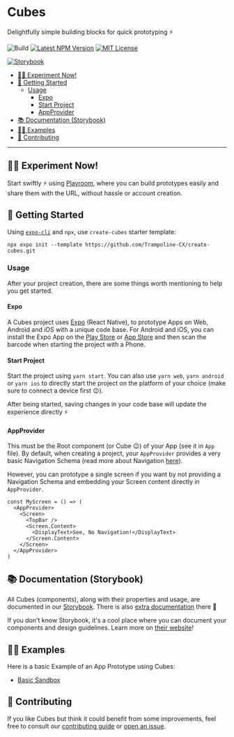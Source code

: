 # Cubes

Delightfully simple building blocks for quick prototyping ⚡

![Build](https://github.com/Trampoline-CX/Cubes/workflows/Build/badge.svg)
[![Latest NPM Version](https://img.shields.io/npm/v/@trampoline/cubes)](https://www.npmjs.com/package/@trampoline/cubes)
[![MIT License](https://img.shields.io/npm/l/@trampoline/cubes)](https://tldrlegal.com/license/mit-license)

[![Storybook](https://raw.githubusercontent.com/storybookjs/brand/master/badge/badge-storybook.svg)](https://storybook.js.org/)

- [👨‍🔬 Experiment Now!](#-experiment-now)
- [🏃 Getting Started](#-getting-started)
  - [Usage](#usage)
    - [Expo](#expo)
    - [Start Project](#start-project)
    - [AppProvider](#appprovider)
- [📚 Documentation (Storybook)](#-documentation-storybook)
- [👨‍🎓 Examples](#-examples)
- [👏 Contributing](#-contributing)

---

## 👨‍🔬 Experiment Now!

Start swiftly ⚡ using [Playroom](https://cubes.trampoline.cx), where you can build prototypes easily and share them with the URL, without hassle or account creation.

## 🏃 Getting Started

Using [`expo-cli`](https://www.npmjs.com/package/expo-cli) and `npx`, use `create-cubes` starter template:

```shell
npx expo init --template https://github.com/Trampoline-CX/create-cubes.git
```

### Usage

After your project creation, there are some things worth mentioning to help you get started.

#### Expo

A Cubes project uses [Expo](https://expo.io/) (React Native), to prototype Apps on Web, Android and iOS with a unique code base. For Android and iOS, you can install the Expo App on the [Play Store](https://play.google.com/store/apps/details?id=host.exp.exponent&hl=en_CA) or [App Store](https://apps.apple.com/ca/app/expo-client/id982107779) and then scan the barcode when starting the project with a Phone.

#### Start Project

Start the project using `yarn start`. You can also use `yarn web`, `yarn android` or `yarn ios` to directly start the project on the platform of your choice (make sure to connect a device first 😉).

After being started, saving changes in your code base will update the experience directly ⚡

#### AppProvider

This must be the Root component (or Cube 😉) of your App (see it in `App` file). By default, when creating a project, your `AppProvider` provides a very basic Navigation Schema (read more about Navigation [here](https://develop--5eebb872a669600022881133.chromatic.com/?path=/story/documentation-navigation--page)).

However, you can prototype a single screen if you want by not providing a Navigation Schema and embedding your Screen content directly in `AppProvider`.

```tsx
const MyScreen = () => (
  <AppProvider>
    <Screen>
      <TopBar />
      <Screen.Content>
        <DisplayText>See, No Navigation!</DisplayText>
      </Screen.Content>
    </Screen>
  </AppProvider>
)
```

## 📚 Documentation (Storybook)

All Cubes (components), along with their properties and usage, are documented in our [Storybook](https://develop--5eebb872a669600022881133.chromatic.com). There is also [extra documentation](https://develop--5eebb872a669600022881133.chromatic.com/?path=/story/documentation) there 🤫

If you don't know Storybook, it's a cool place where you can document your components and design guidelines. Learn more on [their website](https://storybook.js.org/)!

## 👨‍🎓 Examples

Here is a basic Example of an App Prototype using Cubes:

- [Basic Sandbox](https://github.com/alexbchr/cubes-basic-sandbox)

## 👏 Contributing

If you like Cubes but think it could benefit from some improvements, feel free to consult our [contributing guide](CONTRIBUTING.md) or [open an issue](https://github.com/Trampoline-CX/Cubes/issues/new/choose).
